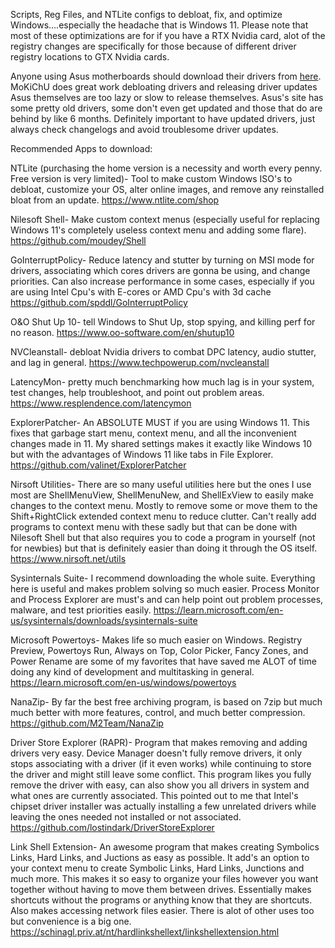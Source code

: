 Scripts, Reg Files, and NTLite configs to debloat, fix, and optimize Windows....especially the headache that is Windows 11. Please note that most of these optimizations are for if you have a RTX Nvidia card, alot of the registry changes are specifically for those because of different driver registry locations to GTX Nvidia cards.

Anyone using Asus motherboards should download their drivers from [here](https://rog-forum.asus.com/t5/hardware-build-advice/index-all-my-drivers-firmware-software-threads/m-p/827232). MoKiChU does great work debloating drivers and releasing driver updates Asus themselves are too lazy or slow to release themselves. Asus's site has some pretty old drivers, some don't even get updated and those that do are behind by like 6 months. Definitely important to have updated drivers, just always check changelogs and avoid troublesome driver updates. 

Recommended Apps to download:

NTLite (purchasing the home version is a necessity and worth every penny. Free version is very limited)- Tool to make custom Windows ISO's to debloat, customize your OS, alter online images, and remove any reinstalled bloat from an update.
https://www.ntlite.com/shop

Nilesoft Shell- Make custom context menus (especially useful for replacing Windows 11's completely useless context menu and adding some flare).
https://github.com/moudey/Shell

GoInterruptPolicy- Reduce latency and stutter by turning on MSI mode for drivers, associating which cores drivers are gonna be using, and change priorities. Can also increase performance in some cases, especially if you are using Intel Cpu's with E-cores or AMD Cpu's with 3d cache
https://github.com/spddl/GoInterruptPolicy

O&O Shut Up 10- tell Windows to Shut Up, stop spying, and killing perf for no reason.
https://www.oo-software.com/en/shutup10

NVCleanstall- debloat Nvidia drivers to combat DPC latency, audio stutter, and lag in general.
https://www.techpowerup.com/nvcleanstall

LatencyMon- pretty much benchmarking how much lag is in your system, test changes, help troubleshoot, and point out problem areas.
https://www.resplendence.com/latencymon

ExplorerPatcher- An ABSOLUTE MUST if you are using Windows 11. This fixes that garbage start menu, context menu, and all the inconvenient
changes made in 11. My shared settings makes it exactly like Windows 10 but with the advantages of Windows 11 like tabs in File Explorer.
https://github.com/valinet/ExplorerPatcher

Nirsoft Utilities- There are so many useful utilities here but the ones I use most are ShellMenuView, ShellMenuNew, and ShellExView to easily make changes to the context menu. Mostly to remove some or move them to the Shift+RightClick extended context menu to reduce clutter. Can't really add programs to context menu with these sadly but that can be done with Nilesoft Shell but that also requires you to code a program in yourself (not for newbies) but that is definitely easier than doing it through the OS itself.
https://www.nirsoft.net/utils

Sysinternals Suite- I recommend downloading the whole suite. Everything here is useful and makes problem solving so much easier. Process Monitor and Process Explorer are must's and can help point out problem processes, malware, and test priorities easily.
https://learn.microsoft.com/en-us/sysinternals/downloads/sysinternals-suite

Microsoft Powertoys- Makes life so much easier on Windows. Registry Preview, Powertoys Run, Always on Top, Color Picker, Fancy Zones, and Power Rename are some of my favorites that have saved me ALOT of time doing any kind of development and multitasking in general.
https://learn.microsoft.com/en-us/windows/powertoys

NanaZip- By far the best free archiving program, is based on 7zip but much much better with more features, control, and much better compression.
https://github.com/M2Team/NanaZip

Driver Store Explorer (RAPR)- Program that makes removing and adding drivers very easy. Device Manager doesn't fully remove drivers, it only stops associating with a driver (if it even works) while continuing to store the driver and might still leave some conflict. This program likes you fully remove the driver with easy, can also show you all drivers in system and what ones are currently associated. This pointed out to me that Intel's chipset driver installer was actually installing a few unrelated drivers while leaving the ones needed not installed or not associated. 
https://github.com/lostindark/DriverStoreExplorer

Link Shell Extension- An awesome program that makes creating Symbolics Links, Hard Links, and Juctions as easy as possible. It add's an option to your context menu to create Symbolic Links, Hard Links, Junctions and much more. This makes it so easy to organize your files however you want together without having to move them between drives. Essentially makes shortcuts without the programs or anything know that they are shortcuts. Also makes accessing network files easier. There is alot of other uses too but convenience is a big one.
https://schinagl.priv.at/nt/hardlinkshellext/linkshellextension.html
